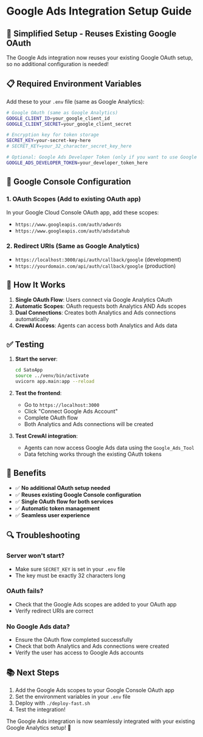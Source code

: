 # Google Ads Integration Setup Guide

## 🎯 **Simplified Setup - Reuses Existing Google OAuth**

The Google Ads integration now reuses your existing Google OAuth setup, so no additional configuration is needed!

## 📋 **Required Environment Variables**

Add these to your `.env` file (same as Google Analytics):

```bash
# Google OAuth (same as Google Analytics)
GOOGLE_CLIENT_ID=your_google_client_id
GOOGLE_CLIENT_SECRET=your_google_client_secret

# Encryption key for token storage
SECRET_KEY=your-secret-key-here
# SECRET_KEY=your_32_character_secret_key_here

# Optional: Google Ads Developer Token (only if you want to use Google Ads API)
GOOGLE_ADS_DEVELOPER_TOKEN=your_developer_token_here
```

## 🔧 **Google Console Configuration**

### 1. **OAuth Scopes** (Add to existing OAuth app)
In your Google Cloud Console OAuth app, add these scopes:
- `https://www.googleapis.com/auth/adwords`
- `https://www.googleapis.com/auth/adsdatahub`

### 2. **Redirect URIs** (Same as Google Analytics)
- `https://localhost:3000/api/auth/callback/google` (development)
- `https://yourdomain.com/api/auth/callback/google` (production)

## 🚀 **How It Works**

1. **Single OAuth Flow**: Users connect via Google Analytics OAuth
2. **Automatic Scopes**: OAuth requests both Analytics AND Ads scopes
3. **Dual Connections**: Creates both Analytics and Ads connections automatically
4. **CrewAI Access**: Agents can access both Analytics and Ads data

## ✅ **Testing**

1. **Start the server**:
   ```bash
   cd SatoApp
   source ../venv/bin/activate
   uvicorn app.main:app --reload
   ```

2. **Test the frontend**:
   - Go to `https://localhost:3000`
   - Click "Connect Google Ads Account"
   - Complete OAuth flow
   - Both Analytics and Ads connections will be created

3. **Test CrewAI integration**:
   - Agents can now access Google Ads data using the `Google_Ads_Tool`
   - Data fetching works through the existing OAuth tokens

## 🎉 **Benefits**

- ✅ **No additional OAuth setup needed**
- ✅ **Reuses existing Google Console configuration**
- ✅ **Single OAuth flow for both services**
- ✅ **Automatic token management**
- ✅ **Seamless user experience**

## 🔍 **Troubleshooting**

### Server won't start?
- Make sure `SECRET_KEY` is set in your `.env` file
- The key must be exactly 32 characters long

### OAuth fails?
- Check that the Google Ads scopes are added to your OAuth app
- Verify redirect URIs are correct

### No Google Ads data?
- Ensure the OAuth flow completed successfully
- Check that both Analytics and Ads connections were created
- Verify the user has access to Google Ads accounts

## 📚 **Next Steps**

1. Add the Google Ads scopes to your Google Console OAuth app
2. Set the environment variables in your `.env` file
3. Deploy with `./deploy-fast.sh`
4. Test the integration!

The Google Ads integration is now seamlessly integrated with your existing Google Analytics setup! 🎯
